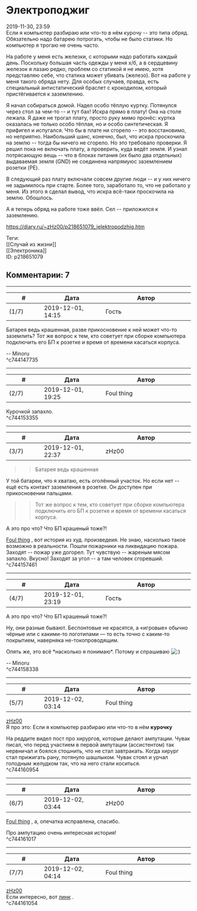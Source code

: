 Электроподжиг
=============

  
2019-11-30, 23:59  
 Если я компьютер разбираю или что-то в нём курочу -- это типа обряд. Обязательно надо батарею потрогать, чтобы не было статики. Но компьютер я трогаю не очень часто.   
   
 На работе у меня есть железки, с которыми надо работать каждый день. Поскольку большая часть одежды у меня х/б, а в сердцевину железок я лазаю редко, проблем со статикой я не имею, хотя представляю себе, что статика может убивать (железо). Вот на работе у меня такого обряда нету. Для особых случаев, правда, есть специальный антистатический браслет с крокодилом, который пристёгивается к заземлению.   
   
 Я начал собираться домой. Надел особо тёплую куртку. Потянулся через стол за чем-то -- и тут бах! Искра прямо в плату! Она на столе лежала. Я даже не трогал плату, просто руку мимо пронёс: куртка оказалась не только особо тёплая, но и особо синтетическая. Я прифигел и испугался. Что бы в плате ни сгорело -- это восстановимо, но неприятно. Наибольший шанс, конечно, был, что искра проскочила на землю -- тогда бы ничего не сгорело. Но это требовало проверки. Я решил пока не включать плату, а проверить, куда ведёт земля. И узнал потрясающую вещь -- что в блоках питания (их было два отдельных) выдаваемая земля (GND) не соединена напрямуюс заземлением розетки (PE).   
   
 В следующий раз плату включали совсем другие люди -- и у них ничего не задымилось при старте. Более того, заработало то, что не работало у меня. Из этого я сделал вывод, что искра всё-таки проскочила на землю. Обошлось.   
   
 А я теперь обряд на работе тоже ввёл. Сел -- приложился к заземлению.   
  
<https://diary.ru/~zHz00/p218651079_jelektropodzhig.htm>  
  
Теги:  
[[Случай из жизни]]  
[[Электроника]]  
ID: p218651079  


Комментарии: 7
--------------

  


---



|         #         |              Дата              |                     Автор                     |           ID           |
| --- | --- | --- | --- |
| (1/7) | 2019-12-01, 14:15 | Гость | c744147735 |

  
 Батарея ведь крашенная, разве прикосновение к ней может что-то заземлить? Тот же вопрос к тем, кто советует при сборке компьютера подключить его БП к розетке и время от времени касаться корпуса.   
   
 -- Minoru   
 ^c744147735

---



|         #         |              Дата              |                     Автор                     |           ID           |
| --- | --- | --- | --- |
| (2/7) | 2019-12-01, 19:25 | Foul thing | c744153355 |

  
 Курочкой запахло.   
 ^c744153355

---



|         #         |              Дата              |                     Автор                     |           ID           |
| --- | --- | --- | --- |
| (3/7) | 2019-12-01, 22:37 | zHz00 | c744157461 |

  
 >>Батарея ведь крашенная   
   
 У той батареи, что я хватаю, есть оголённый участок. Но если нет -- ещё есть контакт заземления в розетке. Он доступен при прикосновении пальцами.   
   
 >>Тот же вопрос к тем, кто советует при сборке компьютера подключить его БП к розетке и время от времени касаться корпуса.   
   
 А это про что? Что БП крашеный тоже?!   
   
  [Foul thing](http://foulthing.diary.ru "Temporary Internet Flies")  , вот история из худ. произведеия. Не знаю, насколько такое возможно в реальности. Пошли пожарники на ликвидацию пожара. Заходят -- пожар уже догорел. Тут чувствую -- жареным мясом запахло. Вкусно! Заходят за угол -- а там человек сгоревший.   
 ^c744157461

---



|         #         |              Дата              |                     Автор                     |           ID           |
| --- | --- | --- | --- |
| (4/7) | 2019-12-01, 23:19 | Гость | c744158338 |

  
  А это про что? Что БП крашеный тоже?!    
   
 Ну, они разные бывают. Беспонтовые не красятся, а «игровые» обычно чёрные или с какими-то логотипами — то есть точно с каким-то покрытием, наверняка не-токопроводящим.   
   
 Опять же, это всё \*насколько я понимаю\*. Потому и спрашиваю ![:)](http://static.diary.ru/picture/3.gif)   
   
 -- Minoru   
 ^c744158338

---



|         #         |              Дата              |                     Автор                     |           ID           |
| --- | --- | --- | --- |
| (5/7) | 2019-12-02, 03:14 | Foul thing | c744160954 |

  
  [zHz00](https://zHz00.diary.ru "Untitled")    
 Я про это:  Если я компьютер разбираю или что-то в нём  **курочку**     
   
 На реддите видел пост про хирургов, которые делают ампутации. Чувак писал, что перед участием в первой ампутации (ассистентом) так нервничал и боялся стошнить, что не стал завтракать. Когда хирург стал прижигать рану, потянуло шашлыком. Чувак стоял и урчал голодным желудком так, что на него стали коситься.   
 ^c744160954

---



|         #         |              Дата              |                     Автор                     |           ID           |
| --- | --- | --- | --- |
| (6/7) | 2019-12-02, 03:44 | zHz00 | c744161017 |

  
  [Foul thing](http://foulthing.diary.ru "Temporary Internet Flies")  , а, опечатка исправлена, спасибо.   
   
 Про ампутацию очень интересная история!   
 ^c744161017

---



|         #         |              Дата              |                     Автор                     |           ID           |
| --- | --- | --- | --- |
| (7/7) | 2019-12-02, 04:14 | Foul thing | c744161054 |

  
  [zHz00](https://zHz00.diary.ru "Untitled")    
 Если интересно, вот  [линк](https://www.reddit.com/r/AskReddit/comments/e2y4jb/surgeons_who_work_with_amputating_limbs_what_was/f8z5ljt?utm_source=share&utm_medium=web2x)  .   
 ^c744161054